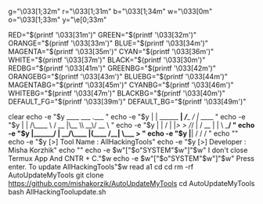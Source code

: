 g="\033[1;32m"
r="\033[1;31m"
b="\033[1;34m"
w="\033[0m"
o="\033[1;33m"
y="\e[0;33m"

RED="$(printf '\033[31m')"  GREEN="$(printf '\033[32m')"  ORANGE="$(printf '\033[33m')"  BLUE="$(printf '\033[34m')"
MAGENTA="$(printf '\033[35m')"  CYAN="$(printf '\033[36m')"  WHITE="$(printf '\033[37m')" BLACK="$(printf '\033[30m')"
REDBG="$(printf '\033[41m')"  GREENBG="$(printf '\033[42m')"  ORANGEBG="$(printf '\033[43m')"  BLUEBG="$(printf '\033[44m')"
MAGENTABG="$(printf '\033[45m')"  CYANBG="$(printf '\033[46m')"  WHITEBG="$(printf '\033[47m')" BLACKBG="$(printf '\033[40m')"
DEFAULT_FG="$(printf '\033[39m')"  DEFAULT_BG="$(printf '\033[49m')"  

clear
echo -e "$y  ____ ___            .___                       "
echo -e "$y |    |   \______   __| _/____ _/  |_  ____      "
echo -e "$y |    |   /\____ \ / __ |\__  \\   __\/ __ \     "
echo -e "$y |    |  / |  |_> > /_/ | / __ \|  | \  ___/     "
echo -e "$y |______/  |   __/\____ |(____  /__|  \___  >    "
echo -e "$y           |__|        \/     \/          \/     "
echo ""
echo -e "$y [>] Tool Name : AllHackingTools"
echo -e "$y [>] Developer : Misha Korzhik"
echo ""
echo -e $w"["$o"SYSTEM"$w"]"$w" I don't close Termux App And CNTR + C."$w
echo -e $w"["$o"SYSTEM"$w"]"$w" Press enter. To update AllHackingTools"$w
read a1
cd
cd
rm -rf AutoUpdateMyTools
git clone https://github.com/mishakorzik/AutoUpdateMyTools
cd AutoUpdateMyTools
bash AllHackingToolupdate.sh
